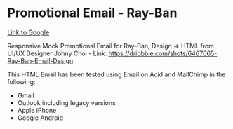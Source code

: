 # Promotional Email - Ray-Ban

[Link to Google](https://www.google.com)

Responsive Mock Promotional Email for Ray-Ban, Design => HTML from UI/UX Designer Johny Choi - Link: https://dribbble.com/shots/6467065-Ray-Ban-Email-Design

This HTML Email has been tested using Email on Acid and MailChimp in the following:

- Gmail
- Outlook including legacy versions
- Apple iPhone
- Google Android
